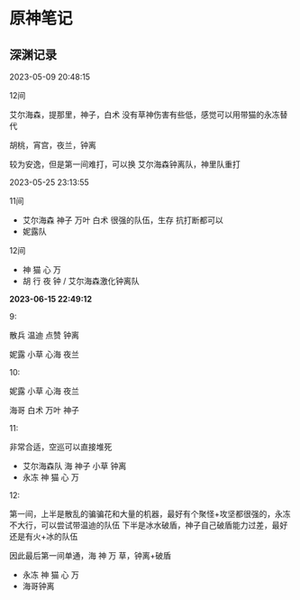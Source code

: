 # 原神笔记

## 深渊记录

2023-05-09 20:48:15

12间 

艾尔海森，提那里，神子，白术  没有草神伤害有些低，感觉可以用带猫的永冻替代

胡桃，宵宫，夜兰，钟离

较为安逸，但是第一间难打，可以换 艾尔海森钟离队，神里队重打


2023-05-25 23:13:55

11间

* 艾尔海森 神子 万叶 白术 很强的队伍，生存 抗打断都可以
* 妮露队

12间

* 神 猫 心 万
* 胡 行 夜 钟 / 艾尔海森激化钟离队

**2023-06-15 22:49:12**

9:

散兵 温迪 点赞 钟离

妮露 小草 心海 夜兰

10:

妮露 小草 心海 夜兰

海哥 白术 万叶 神子


11:

非常合适，空巡可以直接堆死

* 艾尔海森队 海 神子 小草 钟离
* 永冻 神 猫 心 万

12:

第一间，上半是散乱的骗骗花和大量的机器，最好有个聚怪+攻坚都很强的，永冻不大行，可以尝试带温迪的队伍
下半是冰水破盾，神子自己破盾能力过差，最好还是有火+冰的队伍

因此最后第一间单通，海 神 万 草，钟离+破盾

* 永冻 神 猫 心 万
* 海哥钟离